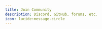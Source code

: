 ```yaml
---
title: Join Community
description: Discord, GitHub, forums, etc.
icon: lucide:message-circle
---
```

